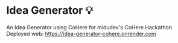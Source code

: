 # Idea Generator 💡
An Idea Generator using CoHere for midudev's CoHere Hackathon <br/>
Deployed web: https://idea-generator-cohere.onrender.com
